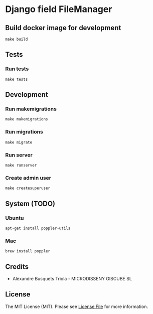 # Django field FileManager

## Build docker image for development

```
make build
```

## Tests

### Run tests

```
make tests
```

## Development

### Run makemigrations

```
make makemigrations
```

### Run migrations

```
make migrate
```

### Run server

```
make runserver
```

### Create admin user

```
make createsuperuser
```

## System (TODO)

### Ubuntu

```
apt-get install poppler-utils
```

### Mac

```
brew install poppler
```

## Credits

- Alexandre Busquets Triola - MICRODISSENY GISCUBE SL

## License

The MIT License (MIT). Please see [License File](LICENSE.md) for more information.
